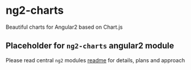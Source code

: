 # ng2-charts
Beautiful charts for Angular2 based on Chart.js

## Placeholder for `ng2-charts` angular2 module

Please read central `ng2` modules [readme](https://github.com/valor-software/ng2-plans) for details, plans and approach
